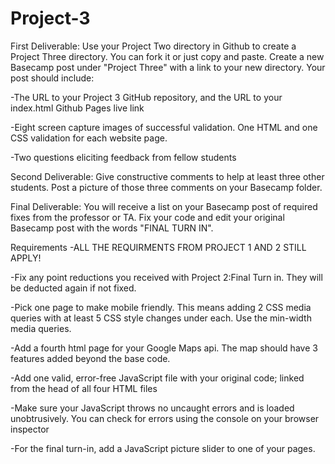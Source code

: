 # Project-3
First Deliverable: Use your Project Two directory in Github to create a Project Three directory. You can fork it or just copy and paste. Create a new Basecamp post under "Project Three" with a link to your new directory. Your post should include:
 
 -The URL to your Project 3 GitHub repository, and the URL to your index.html Github Pages live link
 
 -Eight screen capture images of successful validation. One HTML and one CSS validation for each website page.
 
 
-Two questions eliciting feedback from fellow students

Second Deliverable: Give constructive comments to help at least three other students. Post a picture of those three comments on your Basecamp folder.

Final Deliverable: You will receive a list on your Basecamp post of required fixes from the professor or TA. Fix your code and edit your original Basecamp post with the words "FINAL TURN IN".


Requirements
-ALL THE REQUIRMENTS FROM PROJECT 1 AND 2 STILL APPLY!

-Fix any point reductions you received with Project 2:Final Turn in. They will be deducted again if not fixed.

-Pick one page to make mobile friendly. This means adding 2 CSS media queries with at least 5 CSS style changes under each. Use the min-width media queries.

-Add a fourth html page for your Google Maps api. The map should have 3 features added beyond the base code.

-Add one valid, error-free JavaScript file with your original code; linked from the head of all four HTML files

-Make sure your JavaScript throws no uncaught errors and is loaded unobtrusively. You can check for errors using the console on your browser inspector

-For the final turn-in, add a JavaScript picture slider to one of your pages.
